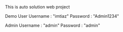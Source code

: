 This is auto solution web project

Demo User
Username : "imtiaz"
Password : "Admin1234"

Admin
Username : "admin"
Password : "admin"
